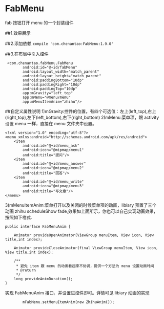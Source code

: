 # FabMenu
fab 按钮打开 menu 的一个封装组件

##1.效果展示

##2.添加依赖
```compile 'com.chenantao:FabMenu:1.0.0'```

##3.在布局中引入控件
```
 <com.chenantao.fabMenu.FabMenu
        android:id="@+id/fabMenu"
        android:layout_width="match_parent"
        android:layout_height="match_parent"
        android:paddingBottom="10dp"
        android:paddingRight="10dp"
        android:paddingTop="10dp"
        app:mGravity="left_top"
        app:mMenu="@menu/menu"
        app:mMenuItemAnim="zhihu"/>
```
##自定义属性说明
1)mGravity:控件的位置，有四个可选值：左上(left_top),右上(right_top),左下(left_bottom),右下(right_bottom)
2)mMenu:菜单项，跟 activity 设置 menu 一样，直接在 menu 文件夹中设置。
```
<?xml version="1.0" encoding="utf-8"?>
<menu xmlns:android="http://schemas.android.com/apk/res/android">
    <item
        android:id="@+id/menu_ask"
        android:icon="@mipmap/menu1"
        android:title="提问"/>
    <item
        android:id="@+id/menu_answer"
        android:icon="@mipmap/menu2"
        android:title="回答"/>
    <item
        android:id="@+id/menu_write"
        android:icon="@mipmap/menu3"
        android:title="写文章"/>
</menu>
```
3)mMenuItemAnim:菜单打开以及关闭的时候菜单项的动画，libiary 预置了三个动画 zhihu scheduleShow fade,效果如上面所示，你也可以自己实现动画效果，按照如下格式.
```
public interface FabMenuAnim {

	Animator provideOpenAnimator(ViewGroup menuItem, View icon, View title,int index);

	Animator provideCloseAnimator(final ViewGroup menuItem, View icon, View title,int index);

	/**
	 * 避免 item 跟 menu 的动画看起来不协调，提供一个方法为 menu 设置动画时间
	 * @return
	 */
	long provideAnimDuration();
}
```
实现 FabMenuAnim 接口，并设置进控件即可。详情可见 libiary 动画的实现
```
		mFabMenu.setMenuItemAnim(new ZhihuAnim());
```
